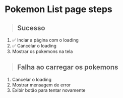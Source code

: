 # Pokemon List page steps

> ## Sucesso

1. ✅ Inciar a página com o loading
2. ✅ Cancelar o loading
3. Mostrar os pokemons na tela

> ## Falha ao carregar os pokemons

1. Cancelar o loading
2. Mostrar mensagem de error
3. Exibir botão para tentar novamente
